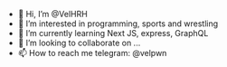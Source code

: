 - 👋 Hi, I’m @VelHRH
- 👀 I’m interested in programming, sports and wrestling
- 🌱 I’m currently learning Next JS, express, GraphQL
- 💞️ I’m looking to collaborate on ...
- 📫 How to reach me telegram: @velpwn

<!---
VelHRH/VelHRH is a ✨ special ✨ repository because its `README.md` (this file) appears on your GitHub profile.
You can click the Preview link to take a look at your changes.
--->
